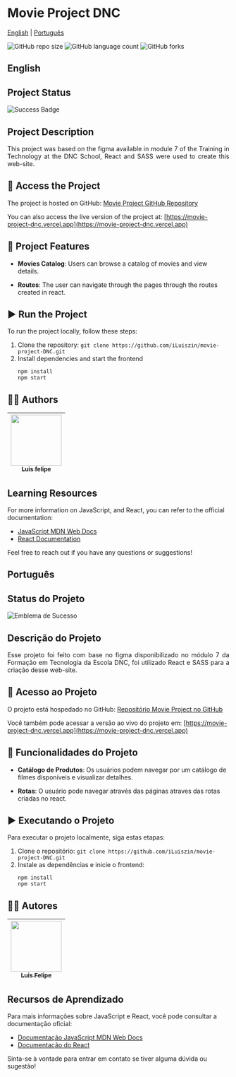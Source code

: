 # Movie Project DNC

[English](#english)
|
[Português](#português)

![GitHub repo size](https://img.shields.io/github/repo-size/iLuiszin/movie-project-DNC?style=for-the-badge)
![GitHub language count](https://img.shields.io/github/languages/count/iLuiszin/movie-project-DNC?style=for-the-badge)
![GitHub forks](https://img.shields.io/github/forks/iLuiszin/movie-project-DNC?style=for-the-badge)

## English

## Project Status

![Success Badge](https://img.shields.io/badge/State-Success-brightgreen?style=for-the-badge)


## Project Description

<div style="text-align: justify"> 
  This project was based on the figma available in module 7 of the Training in Technology at the DNC School, React and SASS were used to create this web-site.
</div>

## 📁 Access the Project

The project is hosted on GitHub: [Movie Project GitHub Repository](https://github.com/iLuiszin/movie-project-DNC)

You can also access the live version of the project at: [https://movie-project-dnc.vercel.app](https://movie-project-dnc.vercel.app)

## 🔨 Project Features

- **Movies Catalog**: Users can browse a catalog of movies and view details.

- **Routes**: The user can navigate through the pages through the routes created in react.


## ▶ Run  the Project

To run the project locally, follow these steps:

1. Clone the repository: `git clone https://github.com/iLuiszin/movie-project-DNC.git`
2. Install dependencies and start the frontend
    ```console
    npm install
    npm start
    ```

## 👨‍💻 Authors

| [<img src="https://avatars.githubusercontent.com/u/79981019?v=4" width=115><br><sub>Luis felipe</sub>](https://github.com/iLuiszin)
| :---: |

## Learning Resources

For more information on JavaScript, and React, you can refer to the official documentation:

- [JavaScript MDN Web Docs](https://developer.mozilla.org/en-US/docs/Web/JavaScript)
- [React Documentation](https://reactjs.org/docs/getting-started.html)

Feel free to reach out if you have any questions or suggestions!


## Português

## Status do Projeto

![Emblema de Sucesso](https://img.shields.io/badge/Estado-Sucesso-brightgreen?style=for-the-badge)

## Descrição do Projeto

<div style="text-align: justify"> 
  Esse projeto foi feito com base no figma disponibilizado no módulo 7 da Formação em Tecnologia da Escola DNC, foi utilizado React e SASS para a criação desse web-site.
 </div>

## 📁 Acesso ao Projeto

O projeto está hospedado no GitHub: [Repositório Movie Project no GitHub](https://github.com/iLuiszin/movie-project-DNC)

Você também pode acessar a versão ao vivo do projeto em: [https://movie-project-dnc.vercel.app](https://movie-project-dnc.vercel.app)

## 🔨 Funcionalidades do Projeto

- **Catálogo de Produtos**: Os usuários podem navegar por um catálogo de filmes disponíveis e visualizar detalhes.

- **Rotas**: O usuário pode navegar através das páginas atraves das rotas criadas no react.


## ▶ Executando o Projeto

Para executar o projeto localmente, siga estas etapas:

1. Clone o repositório: `git clone https://github.com/iLuiszin/movie-project-DNC.git`
2. Instale as dependências e inicie o frontend:
    ```console
    npm install
    npm start
    ```

## 👨‍💻 Autores

| [<img src="https://avatars.githubusercontent.com/u/79981019?v=4" width=115><br><sub>Luis Felipe</sub>](https://github.com/iLuiszin)
| :---: |

## Recursos de Aprendizado

Para mais informações sobre JavaScript e React, você pode consultar a documentação oficial:

- [Documentação JavaScript MDN Web Docs](https://developer.mozilla.org/en-US/docs/Web/JavaScript)
- [Documentação do React](https://reactjs.org/docs/getting-started.html)

Sinta-se à vontade para entrar em contato se tiver alguma dúvida ou sugestão!
